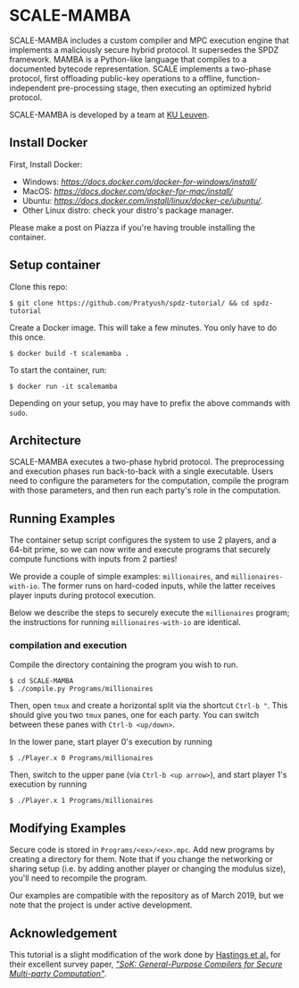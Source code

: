 # SCALE-MAMBA

SCALE-MAMBA includes a custom compiler and MPC execution engine that implements a maliciously secure hybrid protocol. It supersedes the SPDZ framework. MAMBA is a Python-like language that compiles to a documented bytecode representation. SCALE implements a two-phase protocol, first offloading public-key operations to a offline, function-independent pre-processing stage, then executing an optimized hybrid protocol.

SCALE-MAMBA is developed by a team at [KU Leuven](https://homes.esat.kuleuven.be/~nsmart/SCALE/).

## Install Docker

First, Install Docker:
* Windows: *https://docs.docker.com/docker-for-windows/install/*
* MacOS: *https://docs.docker.com/docker-for-mac/install/*
* Ubuntu: *https://docs.docker.com/install/linux/docker-ce/ubuntu/*.
* Other Linux distro: check your distro's package manager.

Please make a post on Piazza if you're having trouble installing the container.

## Setup container

Clone this repo:
```
$ git clone https://github.com/Pratyush/spdz-tutorial/ && cd spdz-tutorial
```
Create a Docker image. This will take a few minutes. You only have to do this once.
```
$ docker build -t scalemamba .
```
To start the container, run:
```
$ docker run -it scalemamba 
```

Depending on your setup, you may have to prefix the above commands with `sudo`.

## Architecture
SCALE-MAMBA executes a two-phase hybrid protocol. The preprocessing and execution phases run back-to-back with a single executable. Users need to configure the parameters for the computation, compile the program with those parameters, and then run each party's role in the computation.

## Running Examples

The container setup script configures the system to use 2 players, and a 64-bit prime, so we can now write and execute programs that securely compute functions with inputs from 2 parties!

We provide a couple of simple examples: `millionaires`, and `millionaires-with-io`. The former runs on hard-coded inputs, while the latter receives player inputs during protocol execution.

Below we describe the steps to securely execute the `millionaires` program; the instructions for running `millionaires-with-io` are identical.

### compilation and execution
Compile the directory containing the program you wish to run. 
```
$ cd SCALE-MAMBA
$ ./compile.py Programs/millionaires
```
Then, open `tmux` and create a horizontal split via the shortcut `Ctrl-b "`.
This should give you two `tmux` panes, one for each party. You can switch between these panes with `Ctrl-b <up/down>`.

In the lower pane, start player 0's execution by running
```
$ ./Player.x 0 Programs/millionaires
```
Then, switch to the upper pane (via `Ctrl-b <up arrow>`), and start player 1's execution by running
```
$ ./Player.x 1 Programs/millionaires
```

## Modifying Examples
Secure code is stored in `Programs/<ex>/<ex>.mpc`. Add new programs by creating
a directory for them. Note that if you change the networking or sharing setup
(i.e. by adding another player or changing the modulus size), you'll need to
recompile the program.

Our examples are compatible with the repository as of March 2019, but we note that the project is under active development.


## Acknowledgement

This tutorial is a slight modification of the work done by [Hastings et al.](https://github.com/MPC-SoK/frameworks) for their excellent survey paper, [*"SoK: General-Purpose Compilers for Secure Multi-party Computation"*](https://marsella.github.io/static/mpcsok.pdf).
